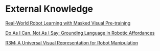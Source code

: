 # External Knowledge

[Real-World Robot Learning with Masked Visual Pre-training](https://arxiv.org/abs/2210.03109)

[Do As I Can, Not As I Say: Grounding Language in Robotic Affordances](https://arxiv.org/abs/2204.01691)

[R3M: A Universal Visual Representation for Robot Manipulation](http://arxiv.org/abs/2203.12601)
